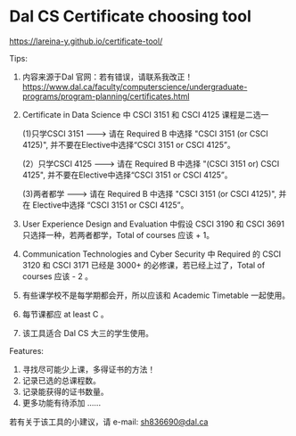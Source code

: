 # Dal CS Certificate choosing tool
https://lareina-y.github.io/certificate-tool/

Tips: 
1. 内容来源于Dal 官网：若有错误，请联系我改正！
	https://www.dal.ca/faculty/computerscience/undergraduate-programs/program-planning/certificates.html
2. Certificate in Data Science 中 CSCI 3151 和 CSCI 4125 课程是二选一

	(1)只学CSCI 3151 ---> 请在 Required B 中选择 "CSCI 3151 (or CSCI 4125)", 并不要在Elective中选择“CSCI 3151 or CSCI 4125”。

	(2）只学CSCI 4125 ---> 请在 Required B 中选择 "(CSCI 3151 or) CSCI 4125", 并不要在Elective中选择“CSCI 3151 or CSCI 4125”。

	(3)两者都学 ---> 请在 Required B 中选择 "CSCI 3151 (or CSCI 4125)", 并在 Elective中选择 “CSCI 3151 or CSCI 4125”。

3. User Experience Design and Evaluation 中假设 CSCI 3190 和 CSCI 3691 只选择一种，若两者都学，Total of courses 应该 + 1。
4. Communication Technologies and Cyber Security 中 Required 的 CSCI 3120 和 CSCI 3171 已经是 3000+ 的必修课，若已经上过了，Total of courses 应该 - 2 。
5. 有些课学校不是每学期都会开，所以应该和 Academic Timetable 一起使用。
6. 每节课都应 at least C 。
7. 该工具适合 Dal CS 大三的学生使用。

Features:
1. 寻找尽可能少上课，多得证书的方法！
2. 记录已选的总课程数。
3. 记录能获得的证书数量。
4. 更多功能有待添加 ......

若有关于该工具的小建议，请 e-mail: sh836690@dal.ca